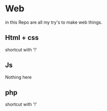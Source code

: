 # Web
in this Repo are all my try's to make web things.

## Html + css
shortcut with '!'
## Js
Nothing here
## php
shortcut with '!'